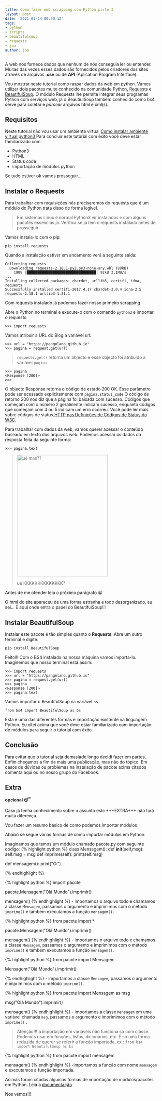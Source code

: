 ```yaml
---
title: Como fazer web scrapping com Python parte I
layout: post
date: '2021-01-14 00:50:12'
tags:
- python
- scripts
- beautifulsoup
- requests
- joa
author: joa
---
```


A web nos fornece dados que nenhum de nós conseguia ler ou entender. Muitas das vezes esses dados são fornecidos pelos criadores dos sites através de arquivos **.csv** ou de **API** (Aplication Program Interface).

Vou mostrar neste tutorial como raspar dados da web em python. Vamos utilizar dois pacotes muito conhecido na comunidade Python, [Requests](https://requests.readthedocs.io/en/master/) e [BeautifulSoup](https://www.crummy.com/software/BeautifulSoup/bs4/doc/). O módulo Requests lhe permite integrar seus programas Python com serviços web, já o BeautiulSoup também conhecido como bs4 serve para coletar e *parsear*  arquivos html e xml(s).

## Requisitos
Neste tutorial não vou usar um ambiente virtual
[Como instalar ambiente virtual python3 ](https://www.treinaweb.com.br/blog/criando-ambientes-virtuais-para-projetos-python-com-o-virtualenv/)
Para concluir este tutorial com êxito você deve estar familiarizado com:
* Python3
* HTML
* Status code
* Importação de módulos python

Se tudo estiver ok vamos prosseguir...

## Instalar o Requests
Para trabalhar com requisições nós precisaremos do requests que é um módulo do Python trata disso de forma legível. 

> Em sistemas Linux é normal Python3 vir instalados e com alguns pacotes essencias já. Verifica se já tem o requests instalado antes de prosseguir

Vamos instala-lo com o pip:

```
pip install requests
```
Quando a instalação estiver em andamento verá a seguinte saida:

```
Collecting requests
  Downloading requests-2.18.1-py2.py3-none-any.whl (88kB)
    100% |████████████████████████████████| 92kB 3.1MB/s 
...
Installing collected packages: chardet, urllib3, certifi, idna, requests
Successfully installed certifi-2017.4.17 chardet-3.0.4 idna-2.5 requests-2.18.1 urllib3-1.21.1
```
Com requests instalado já podemos fazer nosso primeiro scrapping

Abre o Python no terminal e execute-o com o comando `python3` e importar o requests:
```
>>> import requests
```

Vamos atribuir a URL do Blog a variável url:
```
>>> url = "https://pangolano.github.io"
>>> pagina = request.get(url)
```
> `requests.get()` retorna um objecto e esse objecto foi atribuido a variável `pagina`

```
>>> pagina
<Response [200]>
>>>
```
O objecto Response retorna o código de estado 200 OK. Esse parâmetro pode ser acessado explicitamente com `pagina.status_code`
O código de retorno 200 nos diz que a página foi baixada com sucesso. Códigos que começam com o número 2 geralmente indicam sucesso, enquanto códigos que começam com 4 ou 5 indicam um erro ocorreu. Você pode ler mais sobre códigos de status[ HTTP nas Definições de Códigos de Status do W3C](https://www.w3.org/Protocols/HTTP/1.1/draft-ietf-http-v11-spec-01#Status-Codes).

Para trabalhar com dados da web, vamos querer acessar o conteúdo baseado em texto dos arquivos web. Podemos acessar os dados da resposta feita da seguinte forma:
```
>>> pagina.text
```
> <img src="{{site.baseurl}}/assets/img/gif/ue.jpg" alt="ué mas??" style="width: 300px; height:400px; margin: 0 auto;">
> 
> ué KKKKKKKKKKKKKK?

Antes de me ofender leia o próximo parágrafo :grinning:

O html do site apareceu de uma forma estranha e todo desorganizado, eu sei...
É aqui onde entra o papel do BeautifulSoup!!!
## Instalar BeautifulSoup
Instalar este pacote é tão simples quanto o **Requests**. Abre um outro terminal e digite:
```
pip install BeautifulSoup
```
Feito!!! Com o BS4 instalado na nossa máquina vamos importa-lo. Imaginemos que nosso terminal está assim:
```
>>> import requests
>>> url = "https://pangolano.github.io"
>>> pagina = request.get(url)
>>> pagina
<Response [200]>
>>> pagina.text
```
Vamos importar o  BeautifulSoup na variável `bs`
```
from bs4 import BeautifulSoup as bs
```
Esta é uma das diferentes formas e importação existente na linguagem Python. Eu citei acima que você deve estar familiarizado com importação de módulos para seguir o tutorial com êxito.

## Conclusão
Para evitar que o tutorial seja demasiado longo decidi fazer em partes. Enfim chegamos a fim de mais uma publicação, mas não do tópico. Em casos de dúvidas ou problemas na instalação de pacote acima citados comenta aqui ou no nosso grupo do Facebook.

## Extra
#### opcional :sleeping:
Caso já tenha conhecimento sobre o assunto este +++EXTRA+++ não fará muita diferença.

Vou fazer um resumo básico de como podemos importar módulos

Abaixo se segue várias formas de como importar módulos em Python:

Imaginamos que temos um módulo chamado pacote.py com seguinte código:
{% highlight python %}
class Mensagem():
	def __init__(self,msg):
		self.msg = msg
	def imprime(self):
		print(self.msg)

def mensagem():
	print("Oi")

{% endhighlight %}

{% highlight python %}
import pacote

pacote.Mensagem("Olá Mundo").imprimir()

mensagem()
{% endhighlight %} - importamos o arquivo todo e chamamos a classe `Mensagem`, passamos o argumento e imprimimos com o método `imprime()` e também executamos a função `mensagem()`.

{% highlight python %}
from pacote import *

pacote.Mensagem("Olá Mundo").imprimir()

mensagem()
{% endhighlight %} - importamos o arquivo todo e chamamos a classe `Mensagem`, passamos o argumento e imprimimos com o método `imprime()` e também executamos a função `mensagem()`.

{% highlight python %}
from pacote import Mensagem

Mensagem("Olá Mundo").imprimir()

{% endhighlight %} - importamos  a classe `Mensagem`, passamos o argumento e imprimimos com o método `imprime()`.

{% highlight python %}
from pacote import Mensagem as msg

msg("Olá Mundo").imprimir()

mensagem()
{% endhighlight %} - importamos a classe `Mensagem` em uma variável chamada `msg`, passamos o argumento e imprimimos com o método `imprime()` .

> Atenção!!! a importação em variáveis não funciona só com classe. Podemos usar em funções, listas, dicionários, etc.
> É só uma forma reduzida de querer se referir a função importada, ex.: `from bs4 import BeautifulSoup as bs`

{% highlight python %}
from pacote import mensagem

mensagem()
{% endhighlight %} -importamos a função com nome `mensagem` e executamos a função importada.

Acimas foram citadas algumas formas de importação de módulos/pacotes em Python. Leia a [documentação](https://docs.python.org/pt-br/3/tutorial/modules.html)

Nos vemos!!!

